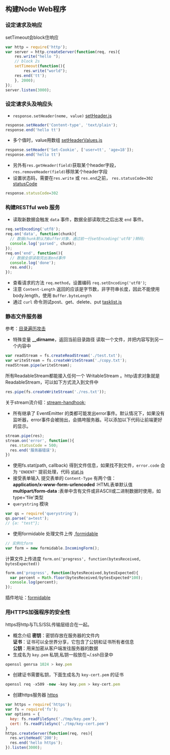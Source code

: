 ## 构建Node Web程序
### 设定请求及响应
setTimeout会block住响应
```javascript
var http = require('http');
var server = http.createServer(function(req, res){
    res.write("hello ");
    // block 2s
    setTimeout(function(){
        res.write("world");
    res.end('tt');
    }, 2000);
});
server.listen(3000);
```
### 设定请求头及响应头
- <code>response.setHeader(neme, value)</code> [setHeader.js](./setHeader.js)
```javascript
response.setHeader('Content-type', 'text/plain');
response.end('hello tt')
```
- 多个值时，value用数组 [setHeaderValues.js](./setHeaderValues.js)
```javascript
response.setHeader('Set-Cookie', ['user=tt', 'age=18']);
response.end('hello tt')
```
- 另外有<code>res.getHeader(field)</code>获取某个header字段，<code>res.removeHeader(field)</code>移除某个header字段
- 设置状态码，需要在<code>res.write</code> 或 <code>res.end</code>之前， <code>res.statusCode=302</code> [statusCode](./statusCode.js)
```javascript
response.statusCode=302
```
### 构建RESTful web 服务
- 读取新数据会触发 <code>data</code> 事件，数据全部读取完之后出发 <code>end</code> 事件。
```javascript
req.setEncoding('utf8');
req.on('data', function(chunk){
  // 数据chunk默认为Buffer对象，通过前一行setEncoding('utf8')转码;
  console.log('parsed', chunk);
});
req.on('end', function(){
  // 数据全部读取完出发end事件
  console.log('done');
  res.end();
});
```
- 查看请求的方法 <code>req.method</code>，设置编码 <code>req.setEncoding('utf8')</code>;
- 注意 <code>Content-Length</code> 返回的应该是字节数，非字符串长度，因此不能使用body.length，使用 <code>Buffer.byteLength</code>
- 通过 <code>curl</code> 命令测试post、get、delete、put [tasklist.js](./tasklist.js)
### 静态文件服务器

参考：[目录遍历攻击](http://en.wikipedia.org/wiki/Directory_traversal_attack)
- 特殊变量 **__dirname**，返回当前目录路径
读取一个文件，并把内容写到另一个内容中
```javascript
var readStream = fs.createReadStream('./test.txt');
var writeStream = fs.createWriteStream('./copy.txt');
readStream.pipe(writeStream);
```
所有ReadableStream都能接入任何一个 WritableStream 。http请求对象就是ReadableStream，可以如下方式流入到文件中
```javascript
res.pipe(fs.createWriteStream('./res.txt'));
```
关于stream流介绍：[stream-handhook](https://github.com/substack/stream-handbook);
- 所有继承了 EventEmitter 的类都可能发出error事件。默认情况下，如果没有监听器，error事件会被抛出，会搞垮服务器。可以添加以下代码让前端更好的显示。
```javascript
stream.pipe(res);
stream.on('error', function(){
  res.statusCode = 500;
  res.end('服务器错误');
})
```
- 使用fs.stat(path, callback) 得到文件信息，如果找不到文件，<code>error.code</code> 会为 <code>"ENOENT"</code> 提前处理，代码 [stat.js](./stat.js)
- 接受表单输入
提交表单的 <code>Content-Type</code> 有两个值：    
**application/x-www-form-urlencoded** :HTML表单默认值    
**multipart/form-data** :表单中含有文件或非ASCII或二进制数据时使用，如type='file'类型   
- <code>querystring</code> 模块
```javascript
var qs = require('querystring');
qs.parse('a=test');
// {a: "test"};
```
- 使用formidable 处理文件上传 ,[formidable](./formidable/formidable.js)
```javascript
// 实例化form
var form = new formidable.IncomingForm();
```
计算文件上传进度 <code>form.on('progress', function(bytesReceived, bytesExpected))</code>
```javascript
form.on('progress', function(bytesReceived,bytesExpected){
  var percent = Math.floor(bytesReceived/bytesExpected*100);
  console.log(percent);
});
```
插件地址：[formidable](https://github.com/felixge/node-formidable)

### 用HTTPS加强程序的安全性
https将http与TLS/SSL传输层结合在一起。    
- 概念介绍
**密钥**：密钥存放在服务器的文件内    
**证书**：证书可以全世界分享，它包含了公钥和证书所有者信息    
**公钥**：用来加密从客户端发往服务器的数据    
- 生成名为 <code>key.pem</code> 私钥,私钥一般放在~/.ssh目录中
```javascript
openssl genrsa 1024 > key.pem
```
- 创建证书需要私钥，下面生成名为 <code>key-cert.pem</code> 的证书
```javascript
openssl req -x509 -new -key key.pem > key-cert.pem
```
- 创建https服务器 [https](./https/index.js)
```javascript
var https = require('https');
var fs = require('fs');
var options = {
  key: fs.readFileSync('./tmp/key.pem'),
  cert: fs.readFileSync('./tmp/key-cert.pem')
}
https.createServer(function(req, res){
  res.writeHead('200');
  res.end('hello https');
}).listen(3000);
```
